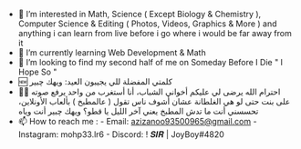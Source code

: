 
- 👀 I’m interested in Math, Science ( Except Biology & Chemistry ), Computer Science & Editing ( Photos, Videos, Graphics & More ) and anything i can learn from live before i go where i would be far away from it
- 🌱 I’m currently learning Web Development & Math
- 💞️ I’m looking to find my second half of me on Someday Before I Die " I Hope So "
- 🆕 كلمتي المفضلة للي يجيبون العيد: ويهك چبير
- 🙏🏼 احترام الله يرضى لي عليكم أخواني الشباب، أنا أستغرب من واحد يرفع صوته على بنت حتى لو هي الغلطانة عشان أشوف ناس تقول ( عالمطبخ ) بألعاب الأونلاين، تحسسني أنت ما تدش المطبخ يعني آخر الليل يا قطو؟ ويهك چبير أنت وياه
- 📫 How to reach me : 
      - Email: azizanoo93500965@gmail.com
      - Instagram: mohp33.lr6
      - Discord: ! 𝑺𝑰𝑹 | JoyBoy#4820

<!---
SIRazizano/SIRazizano is a ✨ special ✨ repository because its `README.md` (this file) appears on your GitHub profile.
You can click the Preview link to take a look at your changes.
--->
